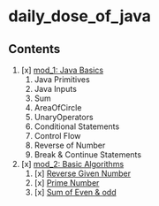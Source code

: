 # daily_dose_of_java

## Contents

1. [x] [mod_1: Java Basics](./mod_1)
   1. Java Primitives
   2. Java Inputs
   3. Sum
   4. AreaOfCircle
   5. UnaryOperators
   6. Conditional Statements
   7. Control Flow
   8. Reverse of Number
   9.  Break & Continue Statements
2. [x] [mod_2: Basic Algorithms](./mod_2)
   1. [x] [Reverse Given Number](./mod_2/ReverseGivenNumber.java) 
   2. [x] [Prime Number](./mod_2/PrimeNumbers.java)
   3. [x] [Sum of Even & odd](./mod_2/EvenOdd.java)